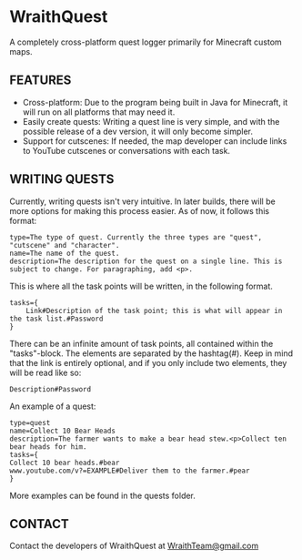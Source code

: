 WraithQuest
===========

A completely cross-platform quest logger primarily for Minecraft custom maps.

## FEATURES

* Cross-platform: Due to the program being built in Java for Minecraft, it will run on all platforms that may need it.
* Easily create quests: Writing a quest line is very simple, and with the possible release of a dev version, it will only become simpler.
* Support for cutscenes: If needed, the map developer can include links to YouTube cutscenes or conversations with each task.

## WRITING QUESTS

Currently, writing quests isn't very intuitive. In later builds, there will be more options for making this process easier.
As of now, it follows this format:

	type=The type of quest. Currently the three types are "quest", "cutscene" and "character".
	name=The name of the quest.
	description=The description for the quest on a single line. This is subject to change. For paragraphing, add <p>.

This is where all the task points will be written, in the following format.

	tasks={
		Link#Description of the task point; this is what will appear in the task list.#Password
	}

There can be an infinite amount of task points, all contained within the "tasks"-block. The elements are separated by the hashtag(#).
Keep in mind that the link is entirely optional, and if you only include two elements, they will be read like so:

	Description#Password

An example of a quest:

	type=quest
	name=Collect 10 Bear Heads
	description=The farmer wants to make a bear head stew.<p>Collect ten bear heads for him.
	tasks={
	Collect 10 bear heads.#bear
	www.youtube.com/v?=EXAMPLE#Deliver them to the farmer.#pear
	}

More examples can be found in the quests folder.

## CONTACT

Contact the developers of WraithQuest at
WraithTeam@gmail.com